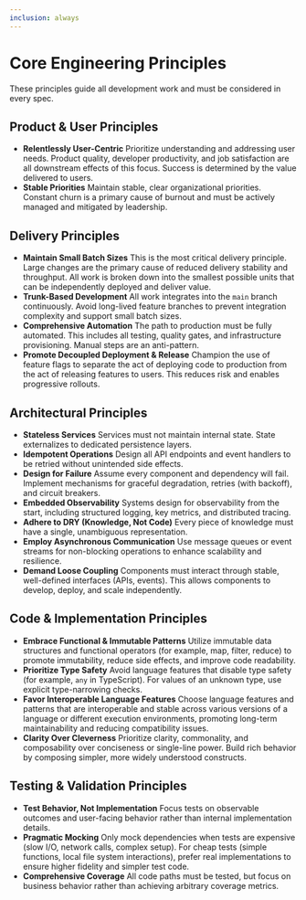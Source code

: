 ```yaml
---
inclusion: always
---
```


# Core Engineering Principles

These principles guide all development work and must be considered in every spec.

## Product & User Principles

- **Relentlessly User-Centric**
  Prioritize understanding and addressing user needs. Product quality, developer productivity, and job satisfaction are all downstream effects of this focus. Success is determined by the value delivered to users.
- **Stable Priorities**
  Maintain stable, clear organizational priorities. Constant churn is a primary cause of burnout and must be actively managed and mitigated by leadership.

## Delivery Principles

- **Maintain Small Batch Sizes**
  This is the most critical delivery principle. Large changes are the primary cause of reduced delivery stability and throughput. All work is broken down into the smallest possible units that can be independently deployed and deliver value.
- **Trunk-Based Development**
  All work integrates into the `main` branch continuously. Avoid long-lived feature branches to prevent integration complexity and support small batch sizes.
- **Comprehensive Automation**
  The path to production must be fully automated. This includes all testing, quality gates, and infrastructure provisioning. Manual steps are an anti-pattern.
- **Promote Decoupled Deployment & Release**
  Champion the use of feature flags to separate the act of deploying code to production from the act of releasing features to users. This reduces risk and enables progressive rollouts.

## Architectural Principles

- **Stateless Services**
  Services must not maintain internal state. State externalizes to dedicated persistence layers.
- **Idempotent Operations**
  Design all API endpoints and event handlers to be retried without unintended side effects.
- **Design for Failure**
  Assume every component and dependency will fail. Implement mechanisms for graceful degradation, retries (with backoff), and circuit breakers.
- **Embedded Observability**
  Systems design for observability from the start, including structured logging, key metrics, and distributed tracing.
- **Adhere to DRY (Knowledge, Not Code)**
  Every piece of knowledge must have a single, unambiguous representation.
- **Employ Asynchronous Communication**
  Use message queues or event streams for non-blocking operations to enhance scalability and resilience.
- **Demand Loose Coupling**
  Components must interact through stable, well-defined interfaces (APIs, events). This allows components to develop, deploy, and scale independently.

## Code & Implementation Principles

- **Embrace Functional & Immutable Patterns**
  Utilize immutable data structures and functional operators (for example, map, filter, reduce) to promote immutability, reduce side effects, and improve code readability.
- **Prioritize Type Safety**
  Avoid language features that disable type safety (for example, `any` in TypeScript). For values of an unknown type, use explicit type-narrowing checks.
- **Favor Interoperable Language Features**
  Choose language features and patterns that are interoperable and stable across various versions of a language or different execution environments, promoting long-term maintainability and reducing compatibility issues.
- **Clarity Over Cleverness**
  Prioritize clarity, commonality, and composability over conciseness or single-line power. Build rich behavior by composing simpler, more widely understood constructs.

## Testing & Validation Principles

- **Test Behavior, Not Implementation**
  Focus tests on observable outcomes and user-facing behavior rather than internal implementation details.
- **Pragmatic Mocking**
  Only mock dependencies when tests are expensive (slow I/O, network calls, complex setup). For cheap tests (simple functions, local file system interactions), prefer real implementations to ensure higher fidelity and simpler test code.
- **Comprehensive Coverage**
  All code paths must be tested, but focus on business behavior rather than achieving arbitrary coverage metrics.
